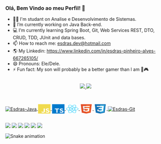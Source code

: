 ### Olá, Bem Vindo ao meu Perfil! 👋

- 👨‍🎓 I'm studant on Analise e Desenvolvimento de Sistemas.
- 🔭 I’m currently working on Java Back-end.
- 💻 I’m currently learning Spring Boot, Git, Web Services REST, DTO, CRUD, TDD, JUnit and data bases.
- 📫 How to reach me: esdras.dev@hotmail.com
- 🌎 My Linkedin: https://www.linkedin.com/in/esdras-pinheiro-alves-667265105/
- 😄 Pronouns: Ele/Dele.
- ⚡ Fun fact: My son will probably be a better gamer than I am 👶🎮

##

<div align="center">
  <a href="https://github.com/esdrasdev91">
  <img height="180em" src="https://github-readme-stats.vercel.app/api?username=esdrasdev91&show_icons=true&theme=dracula&include_all_commits=true&count_private=true"/>
  <img height="180em" src="https://github-readme-stats.vercel.app/api/top-langs/?username=esdrasdev91&layout=compact&langs_count=7&theme=dracula"/>
</div>
  
  ##
  
  <div style="display: inline_block"><br>   
  
  <img align="center" alt="Esdras-Java" height="30" width="40" src="https://cdn.jsdelivr.net/gh/devicons/devicon/icons/java/java-original.svg" /> 
  <img align="center" alt="Esdras-Js" height="30" width="40" src="https://raw.githubusercontent.com/devicons/devicon/master/icons/javascript/javascript-plain.svg">
  <img align="center" alt="Esdras-Ts" height="30" width="40" src="https://raw.githubusercontent.com/devicons/devicon/master/icons/typescript/typescript-plain.svg">
  <img align="center" alt="Esdras-React" height="30" width="40" src="https://raw.githubusercontent.com/devicons/devicon/master/icons/react/react-original.svg">
  <img align="center" alt="Esdras-HTML" height="30" width="40" src="https://raw.githubusercontent.com/devicons/devicon/master/icons/html5/html5-original.svg">
  <img align="center" alt="Esdras-CSS" height="30" width="40" src="https://raw.githubusercontent.com/devicons/devicon/master/icons/css3/css3-original.svg">
  <img align="center" alt="Esdras-Git" height="30" width="40" src="https://cdn.jsdelivr.net/gh/devicons/devicon/icons/git/git-original.svg" />
  
</div>
  
  ##
  
  <div> 
  <a href="https://www.youtube.com/channel/UChYNYlVKMMZkUfoxrwk0CzA" target="_blank"><img src="https://img.shields.io/badge/YouTube-FF0000?style=for-the-badge&logo=youtube&logoColor=white" target="_blank"></a>
  <a href="https://instagram.com/esdrasmtb" target="_blank"><img src="https://img.shields.io/badge/-Instagram-%23E4405F?style=for-the-badge&logo=instagram&logoColor=white" target="_blank"></a>
 	<a href="https://www.twitch.tv/esdrasmtb" target="_blank"><img src="https://img.shields.io/badge/Twitch-9146FF?style=for-the-badge&logo=twitch&logoColor=white" target="_blank"></a>
 <a href="https://discord.com/channels/817119330268872734/817119330268872736" target="_blank"><img src="https://img.shields.io/badge/Discord-7289DA?style=for-the-badge&logo=discord&logoColor=white" target="_blank"></a> 
  <a href = "mailto:esdras.alves11@gmail.com"><img src="https://img.shields.io/badge/-Gmail-%23333?style=for-the-badge&logo=gmail&logoColor=white" target="_blank"></a>
  <a href="https://www.linkedin.com/in/esdras-pinheiro-alves-667265105/" target="_blank"><img src="https://img.shields.io/badge/-LinkedIn-%230077B5?style=for-the-badge&logo=linkedin&logoColor=white" target="_blank"></a> 
 
  ![Snake animation](https://github.com/esdrasdev91/rafaballerini/blob/output/github-contribution-grid-snake.svg)
 
</div>

  ##
